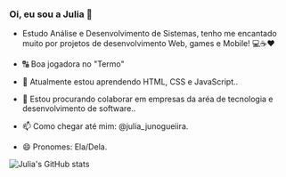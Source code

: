 ### Oi, eu sou a Julia 👋

- Estudo Análise e Desenvolvimento de Sistemas, tenho me encantado muito por projetos de desenvolvimento Web, games e Mobile! 💻☕❤️

- 🔠 Boa jogadora no "Termo"
- 🌱 Atualmente estou aprendendo HTML, CSS e JavaScript..
- 👯 Estou procurando colaborar em empresas da aréa de tecnologia e desenvolvimento de software..
- 📫 Como chegar até mim: @julia_junogueiira.
- 😄 Pronomes: Ela/Dela.

![Julia's GitHub stats](https://github-readme-stats.vercel.app/api?username=juliajunogueiira&show_icons=true&theme=radical)
